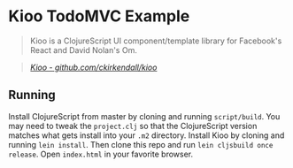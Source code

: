 # Kioo TodoMVC Example

> Kioo is a ClojureScript UI component/template library for Facebook's React and David Nolan's Om.

> _[Kioo - github.com/ckirkendall/kioo](http://github.com/ckirkendall/kioo)_

## Running

Install ClojureScript from master by cloning and running
`script/build`. You may need to tweak the `project.clj` so that the
ClojureScript version matches what gets install into your `.m2`
directory. Install Kioo by cloning and running `lein install`. Then
clone this repo and run `lein cljsbuild once release`. Open
`index.html` in your favorite browser.
